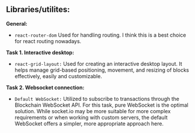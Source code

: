## Libraries/utilites:

**General:**

- `react-router-dom` Used for handling routing. I think this is a best choice for react routing nowadays.

**Task 1. Interactive desktop:**

- `react-grid-layout:` Used for creating an interactive desktop layout. It helps manage grid-based positioning, movement, and resizing of blocks effectively, easily and customizable.

**Task 2. Websocket connection:**

- `Default WebSocket:` Utilized to subscribe to transactions through the Blockchain WebSocket API. For this task, pure WebSocket is the optimal solution. While socket.io may be more suitable for more complex requirements or when working with custom servers, the default WebSocket offers a simpler, more appropriate approach here.
